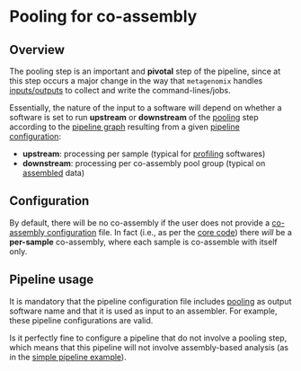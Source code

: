 # Pooling for co-assembly

## Overview

The pooling step is an important and **pivotal** step of the pipeline, since 
at this step occurs a major change in the way that `metagenomix` handles
[inputs/outputs](https://github.com/FranckLejzerowicz/metagenomix/blob/main/metagenomix/doc/tutorials/code/io_unit.md)
to collect and write the command-lines/jobs.

Essentially, the nature of the input to a software will depend on whether a 
software is set to run **upstream** or **downstream** of the
[pooling](https://github.com/FranckLejzerowicz/metagenomix/wiki/Softwares#pooling)
step according to the
[pipeline graph](https://github.com/FranckLejzerowicz/metagenomix/blob/main/metagenomix/doc/graph.md)
resulting from a given
[pipeline configuration](https://github.com/FranckLejzerowicz/metagenomix/blob/main/metagenomix/doc/pipeline.md):
  * **upstream**: processing per sample (typical for
[profiling](https://github.com/FranckLejzerowicz/metagenomix/wiki/Softwares#profiling)
softwares)
  * **downstream**: processing per co-assembly pool group (typical on
[assembled](https://github.com/FranckLejzerowicz/metagenomix/wiki/Softwares#assembling)
data)

## Configuration

By default, there will be no co-assembly if the user does not provide a 
[co-assembly configuration](https://github.com/FranckLejzerowicz/metagenomix/blob/main/metagenomix/doc/co-assembly.md)
file. In fact (i.e., as per the
[core code](https://github.com/FranckLejzerowicz/metagenomix/blob/main/metagenomix/doc/tutorials/code/core/commands.md))
there _will_ be a **per-sample** co-assembly, where each sample is co-assemble 
with itself only.

## Pipeline usage 

It is mandatory that the pipeline configuration file includes
[pooling](https://github.com/FranckLejzerowicz/metagenomix/wiki/Softwares#pooling)
as output software name and that it is used as input to an assembler. For 
example, these pipeline configurations are valid.

Is it perfectly fine to configure a pipeline that do not involve a pooling 
step, which means that this pipeline will not involve assembly-based 
analysis (as in the
[simple pipeline example](https://github.com/FranckLejzerowicz/metagenomix/blob/main/metagenomix/doc/pipeline.md#simple)).